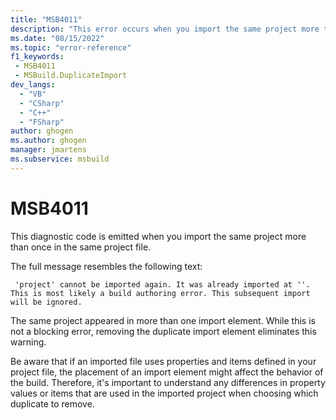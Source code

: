 ```yaml
---
title: "MSB4011"
description: "This error occurs when you import the same project more than once in the same project file."
ms.date: "08/15/2022"
ms.topic: "error-reference"
f1_keywords:
 - MSB4011
 - MSBuild.DuplicateImport
dev_langs:
  - "VB"
  - "CSharp"
  - "C++"
  - "FSharp"
author: ghogen
ms.author: ghogen
manager: jmartens
ms.subservice: msbuild
---
```

# MSB4011

This diagnostic code is emitted when you import the same project more than once in the same project file.

The full message resembles the following text:

```output
 'project' cannot be imported again. It was already imported at ''. This is most likely a build authoring error. This subsequent import will be ignored.
```

The same project appeared in more than one import element. While this is not a blocking error, removing the duplicate import element eliminates this warning.

Be aware that if an imported file uses properties and items defined in your project file, the placement of an import element might affect the behavior of the build. Therefore, it's important to understand any differences in property values or items that are used in the imported project when choosing which duplicate to remove.
